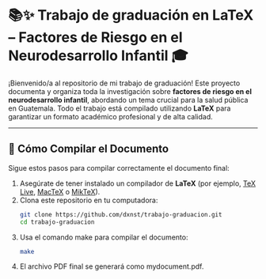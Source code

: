 # 📚✨ Trabajo de graduación en LaTeX – Factores de Riesgo en el Neurodesarrollo Infantil 🎓  

¡Bienvenido/a al repositorio de mi trabajo de graduación! Este proyecto documenta y organiza toda la investigación sobre **factores de riesgo en el neurodesarrollo infantil**, abordando un tema crucial para la salud pública en Guatemala. Todo el trabajo está compilado utilizando **LaTeX** para garantizar un formato académico profesional y de alta calidad.

---

## 🚀 Cómo Compilar el Documento

Sigue estos pasos para compilar correctamente el documento final:

1. Asegúrate de tener instalado un compilador de **LaTeX** (por ejemplo, [TeX Live](https://www.tug.org/texlive/), [MacTeX](https://www.tug.org/mactex/) o [MikTeX](https://miktex.org/)).
2. Clona este repositorio en tu computadora:
   ```bash
   git clone https://github.com/dxnst/trabajo-graduacion.git
   cd trabajo-graduacion

3. Usa el comando make para compilar el documento:
    ```bash
    make
4. El archivo PDF final se generará como mydocument.pdf.
